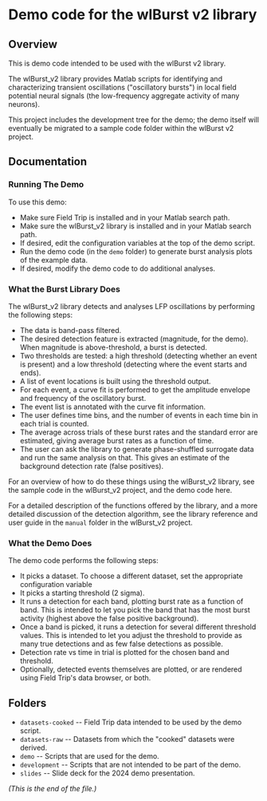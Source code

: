 # Demo code for the wlBurst v2 library

## Overview

This is demo code intended to be used with the wlBurst v2 library.

The wlBurst_v2 library provides Matlab scripts for identifying and
characterizing transient oscillations ("oscillatory bursts") in local field
potential neural signals (the low-frequency aggregate activity of many
neurons).

This project includes the development tree for the demo; the demo itself
will eventually be migrated to a sample code folder within the wlBurst v2
project.

## Documentation

### Running The Demo

To use this demo:

* Make sure Field Trip is installed and in your Matlab search path.
* Make sure the wlBurst_v2 library is installed and in your Matlab search
path.
* If desired, edit the configuration variables at the top of the demo
script.
* Run the demo code (in the `demo` folder) to generate burst analysis plots
of the example data.
* If desired, modify the demo code to do additional analyses.

### What the Burst Library Does

The wlBurst_v2 library detects and analyses LFP oscillations by performing
the following steps:

* The data is band-pass filtered.
* The desired detection feature is extracted (magnitude, for the demo).
  When magnitude is above-threshold, a burst is detected.
* Two thresholds are tested: a high threshold (detecting whether an event
  is present) and a low threshold (detecting where the event starts and
  ends).
* A list of event locations is built using the threshold output.
* For each event, a curve fit is performed to get the amplitude envelope
  and frequency of the oscillatory burst.
* The event list is annotated with the curve fit information.
* The user defines time bins, and the number of events in each time bin in
  each trial is counted.
* The average across trials of these burst rates and the standard error are
  estimated, giving average burst rates as a function of time.
* The user can ask the library to generate phase-shuffled surrogate data and
  run the same analysis on that. This gives an estimate of the background
  detection rate (false positives).

For an overview of how to do these things using the wlBurst_v2 library, see
the sample code in the wlBurst_v2 project, and the demo code here.

For a detailed description of the functions offered by the library, and a
more detailed discussion of the detection algorithm, see the library
reference and user guide in the ``manual`` folder in the wlBurst_v2 project.

### What the Demo Does

The demo code performs the following steps:

* It picks a dataset. To choose a different dataset, set the appropriate
configuration variable
* It picks a starting threshold (2 sigma).
* It runs a detection for each band, plotting burst rate as a function of
band. This is intended to let you pick the band that has the most burst
activity (highest above the false positive background).
* Once a band is picked, it runs a detection for several different
threshold values. This is intended to let you adjust the threshold to
provide as many true detections and as few false detections as possible.
* Detection rate vs time in trial is plotted for the chosen band and
threshold.
* Optionally, detected events themselves are plotted, or are rendered using
Field Trip's data browser, or both.

## Folders

* `datasets-cooked` --
Field Trip data intended to be used by the demo script.
* `datasets-raw` --
Datasets from which the "cooked" datasets were derived.
* `demo` --
Scripts that are used for the demo.
* `development` --
Scripts that are not intended to be part of the demo.
* `slides` --
Slide deck for the 2024 demo presentation.

_(This is the end of the file.)_

